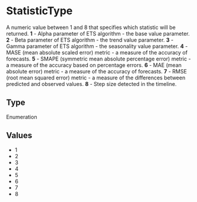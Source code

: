 # StatisticType

A numeric value between 1 and 8 that specifies which statistic will be returned.
**1** - Alpha parameter of ETS algorithm - the base value parameter.
**2** - Beta parameter of ETS algorithm - the trend value parameter.
**3** - Gamma parameter of ETS algorithm - the seasonality value parameter.
**4** - MASE (mean absolute scaled error) metric - a measure of the accuracy of forecasts.
**5** - SMAPE (symmetric mean absolute percentage error) metric - a measure of the accuracy based on percentage errors.
**6** - MAE (mean absolute error) metric - a measure of the accuracy of forecasts.
**7** - RMSE (root mean squared error) metric - a measure of the differences between predicted and observed values.
**8** - Step size detected in the timeline.

## Type

Enumeration

## Values

- 1
- 2
- 3
- 4
- 5
- 6
- 7
- 8

